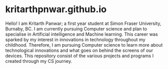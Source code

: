 # kritarthpnwar.github.io
 Hello! I am Kritarth Panwar; a first year student at Simon Fraser University, Burnaby, BC. I am currently pursuing Computer science and plan to specialise in Artificial intelligence and Machine learning. This career was sparked by my interest in innovations in technology throughout my childhood. Therefore, I am pursuing Computer science to learn more about technological innovations and what goes on behind the screens of our devices. This repository consist of the various projects and programs I created through my CS journey.
